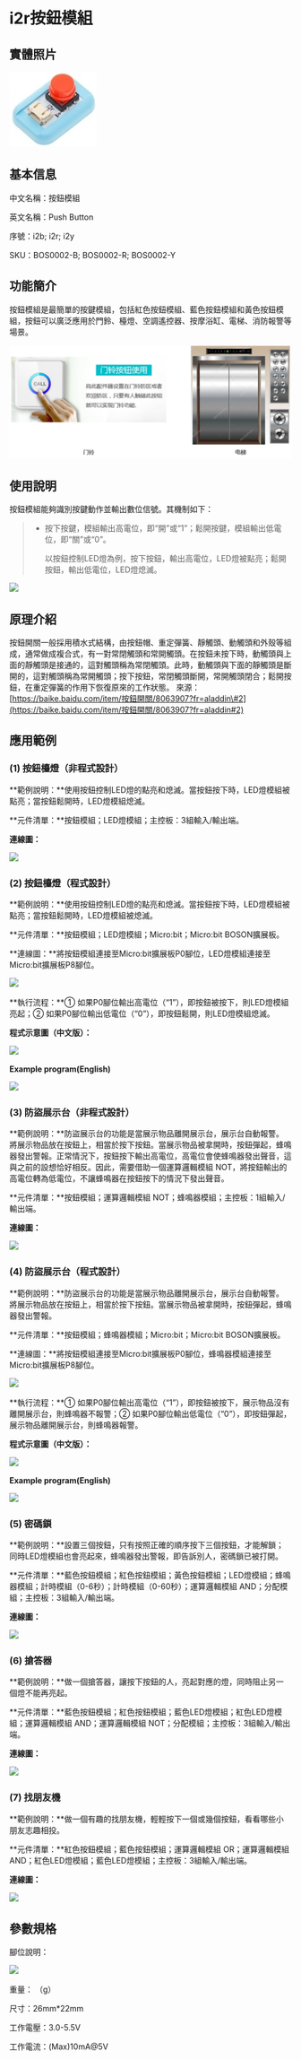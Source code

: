 # i2r按鈕模組

##  實體照片

![](../.gitbook/assets/push_button/push_button.jpg)

## 基本信息

中文名稱：按鈕模組

英文名稱：Push Button

序號：i2b; i2r; i2y

SKU：BOS0002-B; BOS0002-R; BOS0002-Y

## 功能簡介

按鈕模組是最簡單的按鍵模組，包括紅色按鈕模組、藍色按鈕模組和黃色按鈕模組，按鈕可以廣泛應用於門鈴、檯燈、空調遙控器、按摩浴缸、電梯、消防報警等場景。

![](../.gitbook/assets/push_button/push_button_intro.png)

## 使用說明

按鈕模組能夠識別按鍵動作並輸出數位信號。其機制如下：

> * 按下按鍵，模組輸出高電位，即“開”或“1”；鬆開按鍵，模組輸出低電位，即“關”或“0”。
>
>   以按鈕控制LED燈為例，按下按鈕，輸出高電位，LED燈被點亮；鬆開按鈕，輸出低電位，LED燈熄滅。

![](../.gitbook/assets/boson-an-niu-mo-kuai-shi-yong-shuo-ming.png)

## 原理介紹

按鈕開關一般採用積水式結構，由按鈕帽、重定彈簧、靜觸頭、動觸頭和外殼等組成，通常做成複合式，有一對常閉觸頭和常開觸頭。在按鈕未按下時，動觸頭與上面的靜觸頭是接通的，這對觸頭稱為常閉觸頭。此時，動觸頭與下面的靜觸頭是斷開的，這對觸頭稱為常開觸頭；按下按鈕，常閉觸頭斷開，常開觸頭閉合；鬆開按鈕，在重定彈簧的作用下恢復原來的工作狀態。 來源：[https://baike.baidu.com/item/按鈕開關/8063907?fr=aladdin\#2](https://baike.baidu.com/item/按鈕開關/8063907?fr=aladdin#2)

## 應用範例

### \(1\) 按鈕檯燈（非程式設計）

**範例說明：**使用按鈕控制LED燈的點亮和熄滅。當按鈕按下時，LED燈模組被點亮；當按鈕鬆開時，LED燈模組熄滅。

**元件清單：**按鈕模組；LED燈模組；主控板：3組輸入/輸出端。

**連線圖：**

![](../.gitbook/assets/boson-an-niu-mo-kuai-ying-yong-yang-li-1-lian-xian-tu.png)

### \(2\) 按鈕檯燈（程式設計）

**範例說明：**使用按鈕控制LED燈的點亮和熄滅。當按鈕按下時，LED燈模組被點亮；當按鈕鬆開時，LED燈模組被熄滅。

**元件清單：**按鈕模組；LED燈模組；Micro:bit；Micro:bit BOSON擴展板。

**連線圖：**將按鈕模組連接至Micro:bit擴展板P0腳位，LED燈模組連接至Micro:bit擴展板P8腳位。

![](../.gitbook/assets/boson-an-niu-mo-kuai-ying-yong-yang-li-2-lian-xian-tu.png)

**執行流程：**① 如果P0腳位輸出高電位（“1”），即按鈕被按下，則LED燈模組亮起；② 如果P0腳位輸出低電位（“0”），即按鈕鬆開，則LED燈模組熄滅。

**程式示意圖（中文版）：**

![](../.gitbook/assets/boson-an-niu-mo-kuai-ying-yong-yang-li-2-cheng-xu-shi-yi-tu-zhong-wen-ban.png)

**Example program(English)**

![](../.gitbook/assets/boson-an-niu-mo-kuai-ying-yong-yang-li-2-cheng-xu-shi-yi-tu-ying-wen-ban.png)

### \(3\) 防盜展示台（非程式設計）

**範例說明：**防盜展示台的功能是當展示物品離開展示台，展示台自動報警。將展示物品放在按鈕上，相當於按下按鈕。當展示物品被拿開時，按鈕彈起，蜂鳴器發出警報。正常情況下，按鈕按下輸出高電位，高電位會使蜂鳴器發出聲音，這與之前的設想恰好相反。因此，需要借助一個運算邏輯模組 NOT，將按鈕輸出的高電位轉為低電位，不讓蜂鳴器在按鈕按下的情況下發出聲音。

**元件清單：**按鈕模組；運算邏輯模組 NOT；蜂鳴器模組；主控板：1組輸入/輸出端。

**連線圖：**

![](../.gitbook/assets/boson-an-niu-mo-kuai-ying-yong-yang-li-3-lian-xian-tu.png)

### \(4\) 防盜展示台（程式設計）

**範例說明：**防盜展示台的功能是當展示物品離開展示台，展示台自動報警。將展示物品放在按鈕上，相當於按下按鈕。當展示物品被拿開時，按鈕彈起，蜂鳴器發出警報。

**元件清單：**按鈕模組；蜂鳴器模組；Micro:bit；Micro:bit BOSON擴展板。

**連線圖：**將按鈕模組連接至Micro:bit擴展板P0腳位，蜂鳴器模組連接至Micro:bit擴展板P8腳位。

![](../.gitbook/assets/boson-an-niu-mo-kuai-ying-yong-yang-li-4-lian-xian-tu.png)

**執行流程：**① 如果P0腳位輸出高電位（“1”），即按鈕被按下，展示物品沒有離開展示台，則蜂鳴器不報警；② 如果P0腳位輸出低電位（“0”），即按鈕彈起，展示物品離開展示台，則蜂鳴器報警。

**程式示意圖（中文版）：**

![](../.gitbook/assets/boson-an-niu-mo-kuai-ying-yong-yang-li-4-cheng-xu-shi-yi-tu-zhong-wen-ban.png)

**Example program(English)**

![](../.gitbook/assets/boson-an-niu-mo-kuai-ying-yong-yang-li-4-cheng-xu-shi-yi-tu-ying-wen-ban.png)

### \(5\) 密碼鎖

**範例說明：**設置三個按鈕，只有按照正確的順序按下三個按鈕，才能解鎖；同時LED燈模組也會亮起來，蜂鳴器發出警報，即告訴別人，密碼鎖已被打開。

**元件清單：**藍色按鈕模組；紅色按鈕模組；黃色按鈕模組；LED燈模組；蜂鳴器模組；計時模組（0-6秒）；計時模組（0-60秒）；運算邏輯模組 AND；分配模組；主控板：3組輸入/輸出端。

**連線圖：**

![](../.gitbook/assets/boson-an-niu-mo-kuai-ying-yong-yang-li-5-lian-xian-tu.png)

### \(6\) 搶答器

**範例說明：**做一個搶答器，讓按下按鈕的人，亮起對應的燈，同時阻止另一個燈不能再亮起。

**元件清單：**藍色按鈕模組；紅色按鈕模組；藍色LED燈模組；紅色LED燈模組；運算邏輯模組 AND；運算邏輯模組 NOT；分配模組；主控板：3組輸入/輸出端。

**連線圖：**

![](../.gitbook/assets/boson-an-niu-mo-kuai-ying-yong-yang-li-6-lian-xian-tu.png)

### \(7\) 找朋友機

**範例說明：**做一個有趣的找朋友機，輕輕按下一個或幾個按鈕，看看哪些小朋友志趣相投。

**元件清單：**紅色按鈕模組；藍色按鈕模組；運算邏輯模組 OR；運算邏輯模組 AND；紅色LED燈模組；藍色LED燈模組；主控板：3組輸入/輸出端。

**連線圖：**

![](../.gitbook/assets/boson-an-niu-mo-kuai-ying-yong-yang-li-7-lian-xian-tu.png)

## 參數規格

腳位說明：

![](../.gitbook/assets/button_module_pin.png)

重量： （g）

尺寸：26mm\*22mm

工作電壓：3.0-5.5V

工作電流：\(Max\)10mA@5V


